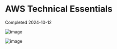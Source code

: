 # AWS Technical Essentials
Completed 2024-10-12



![image](https://github.com/user-attachments/assets/3161c8db-401a-4731-8ad0-a0d56ef140fd)


![image](https://github.com/user-attachments/assets/99d00286-15f2-484c-a0d3-7cc00c9350f7)
